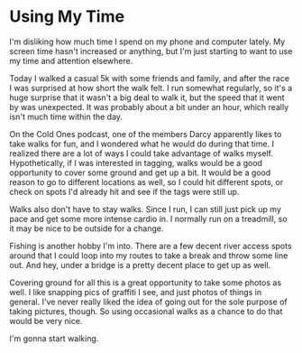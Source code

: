 # Using My Time

I'm disliking how much time I spend on my phone and computer lately. My screen time hasn't increased or anything, but I'm just starting to want to use my time and attention elsewhere. 

Today I walked a casual 5k with some friends and family, and after the race I was surprised at how short the walk felt. I run somewhat regularly, so it's a huge surprise that it wasn't a big deal to walk it, but the speed that it went by was unexpected. It was probably about a bit under an hour, which really isn't much time within the day.

On the Cold Ones podcast, one of the members Darcy apparently likes to take walks for fun, and I wondered what he would do during that time. I realized there are a lot of ways I could take advantage of walks myself. Hypothetically, if I was interested in tagging, walks would be a good opportunity to cover some ground and get up a bit. It would be a good reason to go to different locations as well, so I could hit different spots, or check on spots I'd already hit and see if the tags were still up.

Walks also don't have to stay walks. Since I run, I can still just pick up my pace and get some more intense cardio in. I normally run on a treadmill, so it may be nice to be outside for a change.

Fishing is another hobby I'm into. There are a few decent river access spots around that I could loop into my routes to take a break and throw some line out. And hey, under a bridge is a pretty decent place to get up as well.

Covering ground for all this is a great opportunity to take some photos as well. I like snapping pics of graffiti I see, and just photos of things in general. I've never really liked the idea of going out for the sole purpose of taking pictures, though. So using occasional walks as a chance to do that would be very nice.

I'm gonna start walking.
